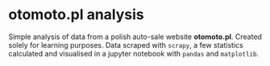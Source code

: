 # otomoto.pl analysis

Simple analysis of data from a polish auto-sale website **otomoto.pl**. Created solely for learning purposes.
Data scraped with `scrapy`, a few statistics calculated and visualised in a jupyter notebook with `pandas` and `matplotlib`. 
